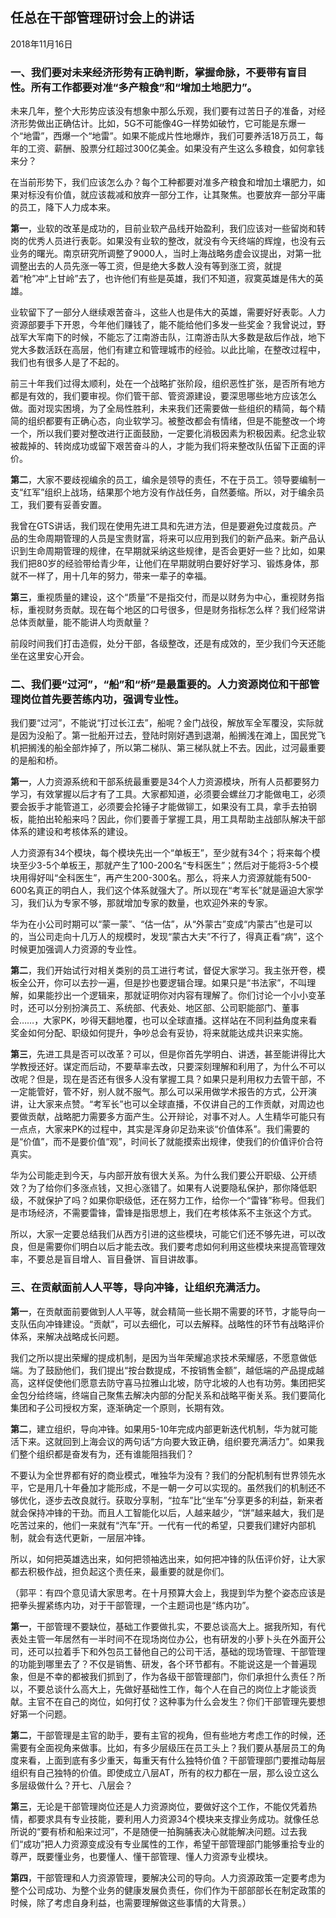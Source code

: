 ## 任总在干部管理研讨会上的讲话

2018年11月16日

### 一、我们要对未来经济形势有正确判断，掌握命脉，不要带有盲目性。所有工作都要对准“多产粮食”和“增加土地肥力”。

未来几年，整个大形势应该没有想象中那么乐观，我们要有过苦日子的准备，对经济形势做出正确估计。比如，5G不可能像4G一样势如破竹，它可能是东爆一个“地雷”，西爆一个“地雷”。如果不能成片性地爆炸，我们可要养活18万员工，每年的工资、薪酬、股票分红超过300亿美金。如果没有产生这么多粮食，如何拿钱来分？

在当前形势下，我们应该怎么办？每个工种都要对准多产粮食和增加土壤肥力，如果对标没有价值，就应该裁减和放弃一部分工作，让其聚焦。也要放弃一部分平庸的员工，降下人力成本来。

**第一**，业软的改革是成功的，目前业软产品线开始盈利，我们应该对一些留岗和转岗的优秀人员进行表彰。如果没有业软的整改，就没有今天终端的辉煌，也没有云业务的曙光。南京研究所调整了9000人，当时上海战略务虚会议提出，对第一批调整出去的人员先涨一等工资，但是绝大多数人没有等到涨工资，就提着“枪”冲“上甘岭”去了，也许他们有些是英雄，我们不知道，寂寞英雄是伟大的英雄。

业软留下了一部分人继续艰苦奋斗，这些人也是伟大的英雄，需要好好表彰。人力资源部要手下开恩，今年他们赚钱了，能不能给他们多发一些奖金？我曾说过，野战军大军南下的时候，不能忘了江南游击队，江南游击队大多数是敌后作战，地下党大多数活跃在高层，他们有建立和管理城市的经验。以此比喻，在整改过程中，我们也有很多人是了不起的。

前三十年我们过得太顺利，处在一个战略扩张阶段，组织恶性扩张，是否所有地方都是有效的，我们要审视。你们管干部、管资源建设，要深思哪些地方应该怎么做。面对现实困境，为了全局性胜利，未来我们还需要做一些组织的精简，每个精简的组织都要有正确心态，向业软学习。被整改都会有情绪，但是不能整改一个垮一个，所以我们要对整改进行正面鼓励，一定要化消极因素为积极因素。纪念业软被裁掉的、转岗成功或留下艰苦奋斗的人，才能为我们将来整改队伍留下正面的评价。

**第二**，大家不要歧视编余的员工，编余是领导的责任，不在于员工。领导要编制一支“红军”组织上战场，结果那个地方没有作战任务，自然萎缩。所以，对于编余员工，我们要有妥善安置。

我曾在GTS讲话，我们现在使用先进工具和先进方法，但是要避免过度裁员。产品的生命周期管理的人员是宝贵财富，将来可以应用到我们的新产品来。新产品认识到生命周期管理的规律，在早期就采纳这些规律，是否会更好一些？比如，如果我们把80岁的经验带给青少年，让他们在早期就明白要好好学习、锻炼身体，那就不一样了，用十几年的努力，带来一辈子的幸福。

**第三**，重视质量的建设，这个“质量”不是指交付，而是以财务为中心，重视财务指标，重视财务贡献。现在每个地区的口号很多，但是财务指标怎么样？我们经常讲总体贡献量，能不能讲人均贡献量？

前段时间我们打击造假，处分干部，各级整改，还是有成效的，至少我们今天还能坐在这里安心开会。



### 二、我们要“过河”，“船”和“桥”是最重要的。人力资源岗位和干部管理岗位首先要苦练内功，强调专业性。

我们要“过河”，不能说“打过长江去”，船呢？金门战役，解放军全军覆没，实际就是因为没船了。第一批船开过去，登陆时刚好遇到退潮，船搁浅在滩上，国民党飞机把搁浅的船全部炸掉了，所以第二梯队、第三梯队就上不去。因此，过河最重要的是船和桥。

**第一**，人力资源系统和干部系统最重要是34个人力资源模块，所有人员都要努力学习，有效掌握以后才有了工具。大家都知道，必须要会螺丝刀才能做电工，必须要会扳手才能管道工，必须要会抡锤子才能做铆工，如果没有工具，拿手去拍钢板，能拍出轮船来吗？因此，你们要善于掌握工具，用工具帮助主战部队解决干部体系的建设和考核体系的建设。

人力资源有34个模块，每个模块先出一个“单板王”，至少就有34个；将来每个模块至少3-5个单板王，那就产生了100-200名“专科医生”；然后对于能将3-5个模块用得好叫“全科医生”，再产生200-300名。那么，将来人力资源就能有500-600名真正的明白人，我们这个体系就强大了。所以现在“考军长”就是逼迫大家学习，我们认为专家不够，那就增加专家的数量，也欢迎外来的专家。

华为在小公司时期可以“蒙一蒙”、“估一估”，从“外蒙古”变成“内蒙古”也是可以的，当公司走向十几万人的规模时，发现“蒙古大夫”不行了，得真正看“病”，这个时候更加强调人力资源的专业性。

**第二**，我们开始试行对相关类别的员工进行考试，督促大家学习。我主张开卷，模板全公开，你可以去抄一遍，但是抄也要逻辑合理。如果只是“书法家”，不叫理解，如果能抄出一个逻辑来，那就证明你对内容有理解了。你们讨论一个小小变革时，还可以分别扮演员工、系统部、代表处、地区部、公司职能部门、董事会……，大家PK，吵得天翻地覆，也可以全球直播。这样站在不同利益角度来看奖金如何分配、职级如何提升，争吵总会有妥协，将来就能达成共识来实施。

**第三**，先进工具是否可以改革？可以，但是你首先学明白、讲透，甚至能讲得比大学教授还好。谋定而后动，不要草率去改，只要深刻理解和利用了，为什么不可以改呢？但是，现在是否还有很多人没有掌握工具？如果只是利用权力去管干部，不一定能管好，管不好，别人就不服气。那么可以采用做学术报告的方式，公开演讲，让大家来点赞。“考军长”也可以全球直播，不仅讲自己的工作贡献，对周边也要做贡献，战略肥力需要多方面产生。公开辩论，对事不对人。人生精华可能只有一点点，大家来PK的过程中，其实是浑身卯足劲来谈“价值体系”。我们需要的是“价值”，而不是要价值“观”，时间长了就能摸索出规律，使我们的价值评价合符真实。

华为公司能走到今天，与内部开放有很大关系。为什么我们要公开职级、公开绩效？为了给你们多涨点钱，又担心涨错了。如果有人说要隐私保护，那你降低职级，不就保护了吗？如果你职级低，还在努力工作，给你一个“雷锋”称号。但我们是市场经济，不需要雷锋，雷锋是指思想上，我们在考核体系不主张这个方式。

所以，大家一定要总结我们从西方引进的这些模块，可能它们还不够先进，可以改良，但是需要你们明白以后才能去改。我们要考虑如何利用这些模块来提高管理效率，不要总是盲目增人、盲目叠饼、盲目讲故事。



### 三、在贡献面前人人平等，导向冲锋，让组织充满活力。

**第一**，在贡献面前要做到人人平等，就会精简一些长期不需要的环节，才能导向一支队伍向冲锋建设。“贡献”，可以去细化，可以去解释。战略性的环节有战略评价体系，来解决战略成长问题。

我们之所以提出荣耀的提成机制，是因为当年荣耀追求技术荣耀感，不愿意做低端。为了鼓励他们，我们提出“按台数提成，不按销售金额”，越低端的产品提成越高，这样促使他们愿意去防守喜马拉雅山北坡，防守北坡的人也有功劳。集团把奖金包分给终端，终端自己聚焦去解决内部的分配关系和战略平衡关系。我们要简化集团和子公司授权方案，逐渐确定一个原则，长期有效。

**第二**，建立组织，导向冲锋。如果用5-10年完成内部更新迭代机制，华为就可能活下来。这就回到上海会议的两句话“方向要大致正确，组织要充满活力”。如果我们整个组织都是奋发有为，还有谁能阻挡我们？

不要认为全世界都有好的商业模式，唯独华为没有？我们的分配机制有世界领先水平，它是用几十年叠加才能形成，不是一朝一夕可以实现的。虽然我们的机制还不够优化，逐步去改良就行。获取分享制，“拉车”比“坐车”分享更多的利益，新来者就会保持冲锋的干劲。而且人工智能化以后，人越来越少，“饼”越来越大，我们是吃苦过来的，他们一来就有“汽车”开。一代有一代的希望，只要我们建好内部机制，就会有迭代更新，一层层冲锋。

所以，如何把英雄选出来，如何把领袖选出来，如何把冲锋的队伍评价好，让大家都去积极作战，担负起这个责任来，最重要的就是你们。

（郭平：有四个意见请大家思考。在十月预算大会上，我提到华为整个姿态应该是把拳头握紧练内功，对于干部管理，一个主题词也是“练内功”。

**第一**，干部管理不要缺位，基础工作要做扎实，不要总谈高大上。据我所知，有代表处主管一年居然有一半时间不在现场岗位办公，也有研发的小萝卜头在外面开公司，还可以拉着手下和外包员工替他自己的公司干活，基础的现场管理、干部管理的功能到哪里去了？不仅是销售、研发，各个环节都有。不能说这是一个普遍现象，但是不幸的都被我们抓到了，作为各级干部管理部门，你们承担什么责任？所以，不要总谈什么高大上，先做好基础性工作，每个人在自己的岗位上才能谈贡献。主官不在自己的岗位，如何打仗？这种事为什么会发生？你们干部管理先要想好第一个问题。

**第二**，干部管理是主官的助手，要有主官的视角，但有些地方考虑工作的时候，还需要有全面视角来做事。比如，有多少层级压在员工头上？我们要从基层员工的角度来看，上面到底有多少重天，每重天有什么独特价值？干部管理部门要推动每层组织有自己独特的价值。即使成立八层AT，所有的权力都在一层，那么设立这么多层级做什么？开七、八层会？

**第三**，无论是干部管理岗位还是人力资源岗位，要做好这个工作，不能仅凭着热情，都要求具有专业技能，要利用人力资源34个模块来支撑业务成功。就像任总所说的“要有桥和船来过河”，不是随便一拍胸脯表决心就能解决问题。过去我们“成功”把人力资源变成没有专业属性的工作，希望干部管理部门能够重拾专业的尊严，既要懂业务，也要懂人、懂干部管理、懂人力资源专业模块。

**第四**，干部管理和人力资源管理，要解决公司的导向。人力资源政策一定要考虑为整个公司成功、为整个业务的健康发展负责任，你们作为干部部部长在制定政策的时候，除了考虑自身利益，也需要理解做这些事情的大背景。）
